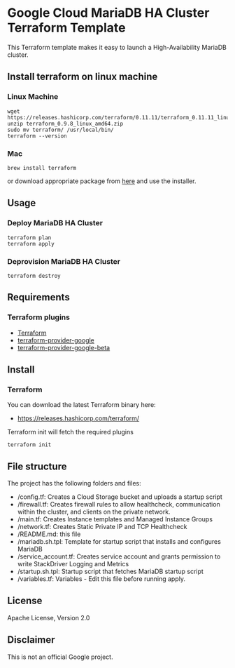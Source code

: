 # Google Cloud MariaDB HA Cluster Terraform Template

This Terraform template makes it easy to launch a High-Availability MariaDB cluster.

## Install terraform on linux machine

### Linux Machine

```
wget https://releases.hashicorp.com/terraform/0.11.11/terraform_0.11.11_linux_amd64.zip
unzip terraform_0.9.8_linux_amd64.zip
sudo mv terraform/ /usr/local/bin/
terraform --version
```

### Mac 

```
brew install terraform
```
or download appropriate package from [here](https://www.terraform.io/downloads.html) and use the installer.

## Usage

### Deploy MariaDB HA Cluster

```
terraform plan
terraform apply
```

### Deprovision MariaDB HA Cluster

```
terraform destroy
```


## Requirements

### Terraform plugins
- [Terraform](https://www.terraform.io/downloads.html)
- [terraform-provider-google](https://github.com/terraform-providers/terraform-provider-google)
- [terraform-provider-google-beta](https://github.com/terraform-providers/terraform-provider-google-beta)


## Install

### Terraform

You can download the latest Terraform binary here:
- https://releases.hashicorp.com/terraform/

Terraform init will fetch the required plugins
```
terraform init
```


## File structure
The project has the following folders and files:

- /config.tf: Creates a Cloud Storage bucket and uploads a startup script
- /firewall.tf: Creates firewall rules to allow healthcheck, communication within the cluster, and clients on the private network.
- /main.tf: Creates Instance templates and Managed Instance Groups
- /network.tf: Creates Static Private IP and TCP Healthcheck
- /README.md: this file
- /mariadb.sh.tpl: Template for startup script that installs and configures MariaDB
- /service_account.tf: Creates service account and grants permission to write StackDriver Logging and Metrics
- /startup.sh.tpl: Startup script that fetches MariaDB startup script
- /variables.tf: Variables - Edit this file before running apply.


## License

Apache License, Version 2.0

## Disclaimer

This is not an official Google project.

